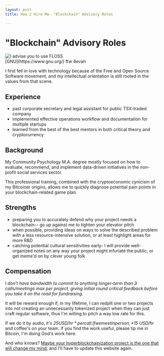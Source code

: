 ```yaml
---
layout: post
title: How 2 Hire Me- "Blockchain" Advisory Roles

---
```

# "Blockchain" Advisory Roles

<img src="{{ site.baseurl }}assets/imgs/534564251_chroma.jpg" alt="I advise you to use FLOSS" class="img-responsive">
<br>
[GNU](https://www.gnu.org/) ftw 4evah

I first fell in love with technology because of the Free and Open Source Software movement, and my intellectual orientation is still rooted in the values from that scene.

## Experience
* past corporate secretary and legal assistant for public TSX-traded company
* implemented effective operations workflow and documentation for multiple startups
* learned from the best of the best mentors in both critical theory and cryptocurrency

## Background
My Community Psychology M.A. degree mostly focused on how to evaluate, recommend, and implement data-driven initiatives in the non-profit social services sector. 

This professional training, combined with the cryptoeconomic cynicism of my Bitcoiner origins, allows me to quickly diagnose potential pain points in your blockchain-related game plan.

## Strengths
* preparing you to accurately defend why your project needs a blockchain-- go up against me to tighten your elevator pitch
* when possible, providing ideas on ways to solve the described problem with a less resource-intensive solution, or at least highlight areas for more R&D
* catching potential cultural sensitivities early- I will provide well-organized notes on any way your project might infuriate the public, or get meme'd on by clever young folk

## Compensation

*I don't have bandwidth to commit to anything longer-term than 3 calls/meetings max per project, giving initial round critical feedback before you take it on the road for fundraising.*

It will be reward enough if, in my lifetime, I can redpill one or two projects into not creating an unnecessarily tokenized project when they can just craft regular software, thus I'm willing to pitch a way low rate for this.

If we do it by audio, it's *$25 USD/hr* per call. If we meet in person, *$15 USD/hr* and coffee's on your team. If you find the work useful, please tip me in Bitcoin, I'm doing God's work here.

And who knows? [Maybe your hyperblockchainization project is the one that will change my mind](https://www.youtube.com/watch?v=1k8craCGpgs), and I'll have to update this website again.
